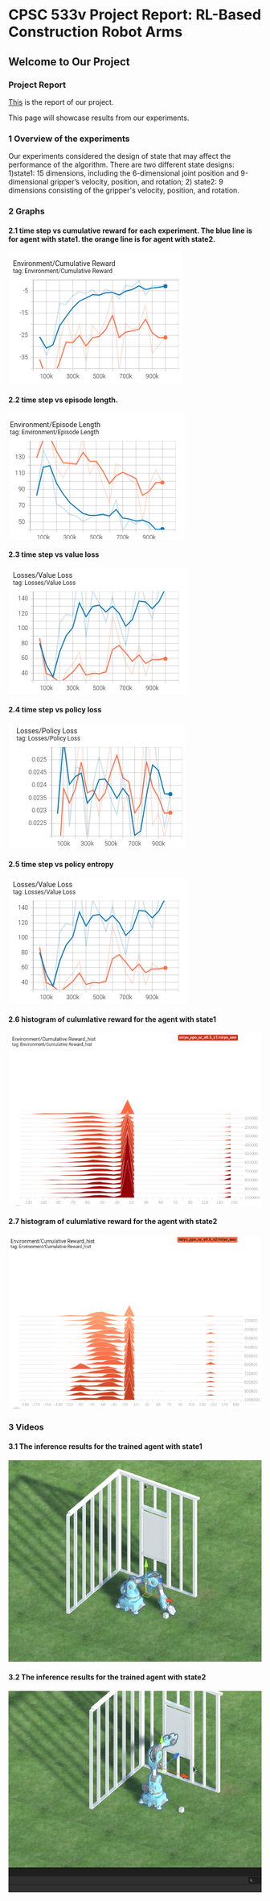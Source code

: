# CPSC 533v Project Report: RL-Based Construction Robot Arms

## Welcome to Our Project

### Project Report
[This](https://github.com/YESAndy/cpsc533vproject/blob/gh-pages/533v_project_final_report.pdf) is the report of our project.

This page will showcase results from our experiments.

### 1 Overview of the experiments

Our experiments considered the design of state that may affect the performance of the algorithm. There are two different state designs: 1)state1: 15 dimensions, including the 6-dimensional joint position and 9-dimensional gripper’s velocity, position, and rotation; 2) state2: 9 dimensions consisting of the gripper's velocity, position, and rotation.

### 2 Graphs
#### 2.1 time step vs cumulative reward for each experiment. The blue line is for agent with state1. the orange line is for agent with state2.
![](https://github.com/YESAndy/cpsc533vproject/blob/gh-pages/Environment_Cumulative%20Reward.png)

#### 2.2 time step vs episode length.
![](https://github.com/YESAndy/cpsc533vproject/blob/gh-pages/episode%20length.png)

#### 2.3 time step vs value loss
![](https://github.com/YESAndy/cpsc533vproject/blob/gh-pages/loss%20value%20loss.png)

#### 2.4 time step vs policy loss
![](https://github.com/YESAndy/cpsc533vproject/blob/gh-pages/loss%20policy%20loss.png)

#### 2.5 time step vs policy entropy
![](https://github.com/YESAndy/cpsc533vproject/blob/gh-pages/loss%20value%20loss.png)

#### 2.6 histogram of culumlative reward for the agent with state1
![](https://github.com/YESAndy/cpsc533vproject/blob/gh-pages/cumulative%20reward%20hist_s1.png)

#### 2.7 histogram of culumlative reward for the agent with state2
![](https://github.com/YESAndy/cpsc533vproject/blob/gh-pages/culumlative%20reward%20hist_s2.png)


### 3 Videos
#### 3.1 The inference results for the trained agent with state1
<img src="https://github.com/YESAndy/cpsc533vproject/blob/gh-pages/ppo_nr_e0.5_s1.gif" width="600" height="400" />

#### 3.2 The inference results for the trained agent with state2
<img src="https://github.com/YESAndy/cpsc533vproject/blob/gh-pages/ppo_nr_e0.5_s2.gif" width="600" height="400" />



